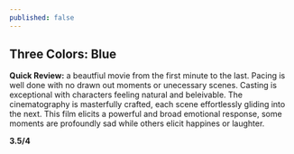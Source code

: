 ```yaml
---
published: false
---
```

## Three Colors: Blue

**Quick Review:** a beautfiul movie from the first minute to the last. Pacing is well done with no drawn out moments or unecessary scenes. Casting is exceptional with characters feeling natural and beleivable. The cinematography is masterfully crafted, each scene effortlessly gliding into the next.  This film elicits a powerful and broad emotional response, some moments are profoundly sad while others elicit happines or laughter.

**3.5/4**